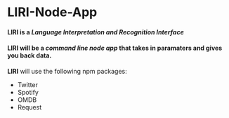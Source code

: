 # **LIRI-Node-App**

#### **LIRI** is a *Language Interpretation and Recognition Interface*

#### **LIRI** will be a *command line node app* that takes in paramaters and gives you back data.

**LIRI** will use the following npm packages: 

* Twitter 
* Spotify
* OMDB
* Request 

